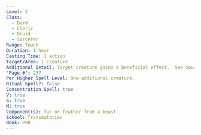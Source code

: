 ```yaml
---
Level: 2
Class:
  - Bard
  - Cleric
  - Druid
  - Sorcerer
Range: Touch
Duration: 1 hour
Casting Time: 1 action
Target/Area: 1 creature
Additional Detail: Target creature gains a beneficial effect.  See Sourcebook.
"Page #": 237
Per Higher Spell Level: One additional creature.
Ritual Spell?: false
Concentration Spell: true
V: true
S: true
M: true
Component(s): fur or feather from a beast
School: Transmutation
Book: PHB
---
```

